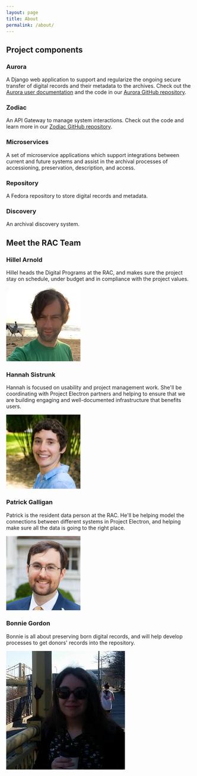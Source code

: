```yaml
---
layout: page
title: About
permalink: /about/
---
```


## Project components
### Aurora
A Django web application to support and regularize the ongoing secure transfer of digital records
and their metadata to the archives. Check out the [Aurora user documentation](http://docs.rockarch.org/aurora/) and the code in our [Aurora GitHub repository](https://github.com/RockefellerArchiveCenter/aurora).

### Zodiac
An API Gateway to manage system interactions. Check out the code and learn more in our [Zodiac GitHub repository](https://github.com/RockefellerArchiveCenter/zodiac).

### Microservices
A set of microservice applications which support integrations between current and future systems and assist in the archival
processes of accessioning, preservation, description, and access.

### Repository
A Fedora repository to store digital records and metadata.

### Discovery
An archival discovery system.

## Meet the RAC Team

### Hillel Arnold

Hillel heads the Digital Programs at the RAC, and makes sure the project stay on schedule, under budget and in compliance with the project values.  

![Hillel](/assets/img/hillel_bio.jpg)

### Hannah Sistrunk

Hannah is focused on usability and project management work. She'll be coordinating with Project Electron partners and helping to ensure that we are building engaging and well-documented infrastructure that benefits users.  

![Hannah](/assets/img/hannah_bio.jpg)

### Patrick Galligan

Patrick is the resident data person at the RAC. He'll be helping model the connections between different systems in Project Electron, and helping make sure all the data is going to the right place.  

![Patrick](/assets/img/patrick_bio.jpg)

### Bonnie Gordon

Bonnie is all about preserving born digital records, and will help develop processes to get donors' records into the repository.  

![Bonnie](/assets/img/bonnie_bio.jpg)
